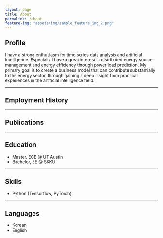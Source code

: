 ```yaml
---
layout: page
title: About
permalink: /about
feature-img: "assets/img/sample_feature_img_2.png"
---
```


## Profile
I have a strong enthusiasm for time series data analysis and artificial intelligence. Especially I have a great interest in distributed energy source management and energy efficiency through power load prediction.
My primary goal is to create a business model that can contribute substantially to the energy sector, through gaining a deep insight from practical experiences in the artificial intelligence field.

---

## Employment History

---

## Publications

---

## Education
- Master, ECE @ UT Austin
- Bachelor, EE @ SKKU

---

## Skills
- Python (Tensorflow, PyTorch)

---

## Languages
- Korean
- English